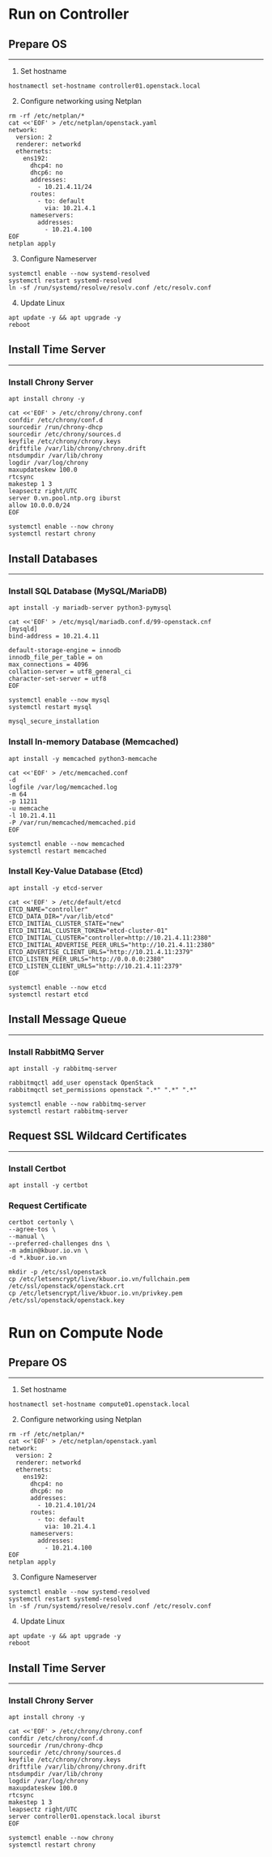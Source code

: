 # Run on Controller
## Prepare OS
---
1. Set hostname
```shell
hostnamectl set-hostname controller01.openstack.local
```
2. Configure networking using Netplan
```shell
rm -rf /etc/netplan/*
cat <<'EOF' > /etc/netplan/openstack.yaml
network:
  version: 2
  renderer: networkd
  ethernets:
    ens192:
      dhcp4: no
      dhcp6: no
      addresses:
        - 10.21.4.11/24
      routes:
        - to: default
          via: 10.21.4.1
      nameservers:
        addresses:
          - 10.21.4.100
EOF
netplan apply
```
3. Configure Nameserver
```shell
systemctl enable --now systemd-resolved
systemctl restart systemd-resolved
ln -sf /run/systemd/resolve/resolv.conf /etc/resolv.conf
```
4. Update Linux
```shell
apt update -y && apt upgrade -y
reboot
```
## Install Time Server
---
### Install Chrony Server
```shell
apt install chrony -y
```
```shell
cat <<'EOF' > /etc/chrony/chrony.conf
confdir /etc/chrony/conf.d
sourcedir /run/chrony-dhcp
sourcedir /etc/chrony/sources.d
keyfile /etc/chrony/chrony.keys
driftfile /var/lib/chrony/chrony.drift
ntsdumpdir /var/lib/chrony
logdir /var/log/chrony
maxupdateskew 100.0
rtcsync
makestep 1 3
leapsectz right/UTC
server 0.vn.pool.ntp.org iburst
allow 10.0.0.0/24
EOF
```
```shell
systemctl enable --now chrony
systemctl restart chrony
```
## Install Databases
---
### Install SQL Database (MySQL/MariaDB)
```shell
apt install -y mariadb-server python3-pymysql
```
```shell
cat <<'EOF' > /etc/mysql/mariadb.conf.d/99-openstack.cnf
[mysqld]
bind-address = 10.21.4.11

default-storage-engine = innodb
innodb_file_per_table = on
max_connections = 4096
collation-server = utf8_general_ci
character-set-server = utf8
EOF
```
```shell
systemctl enable --now mysql
systemctl restart mysql
```
```shell
mysql_secure_installation
```
### Install In-memory Database (Memcached)
```shell
apt install -y memcached python3-memcache
```
```shell
cat <<'EOF' > /etc/memcached.conf
-d
logfile /var/log/memcached.log
-m 64
-p 11211
-u memcache
-l 10.21.4.11
-P /var/run/memcached/memcached.pid
EOF
```
```shell
systemctl enable --now memcached
systemctl restart memcached
```
### Install Key-Value Database (Etcd)
```shell
apt install -y etcd-server
```
```shell
cat <<'EOF' > /etc/default/etcd
ETCD_NAME="controller"
ETCD_DATA_DIR="/var/lib/etcd"
ETCD_INITIAL_CLUSTER_STATE="new"
ETCD_INITIAL_CLUSTER_TOKEN="etcd-cluster-01"
ETCD_INITIAL_CLUSTER="controller=http://10.21.4.11:2380"
ETCD_INITIAL_ADVERTISE_PEER_URLS="http://10.21.4.11:2380"
ETCD_ADVERTISE_CLIENT_URLS="http://10.21.4.11:2379"
ETCD_LISTEN_PEER_URLS="http://0.0.0.0:2380"
ETCD_LISTEN_CLIENT_URLS="http://10.21.4.11:2379"
EOF
```
```shell
systemctl enable --now etcd
systemctl restart etcd
```
## Install Message Queue
---
### Install RabbitMQ Server
```shell
apt install -y rabbitmq-server
```
```shell
rabbitmqctl add_user openstack OpenStack
rabbitmqctl set_permissions openstack ".*" ".*" ".*"
```
```shell
systemctl enable --now rabbitmq-server
systemctl restart rabbitmq-server
```
## Request SSL Wildcard Certificates
---
### Install Certbot
```shell
apt install -y certbot
```
### Request Certificate
```shell
certbot certonly \
--agree-tos \
--manual \
--preferred-challenges dns \
-m admin@kbuor.io.vn \
-d *.kbuor.io.vn
```
```shell
mkdir -p /etc/ssl/openstack
cp /etc/letsencrypt/live/kbuor.io.vn/fullchain.pem /etc/ssl/openstack/openstack.crt
cp /etc/letsencrypt/live/kbuor.io.vn/privkey.pem /etc/ssl/openstack/openstack.key
```
# Run on Compute Node
## Prepare OS
---
1. Set hostname
```shell
hostnamectl set-hostname compute01.openstack.local
```
2. Configure networking using Netplan
```shell
rm -rf /etc/netplan/*
cat <<'EOF' > /etc/netplan/openstack.yaml
network:
  version: 2
  renderer: networkd
  ethernets:
    ens192:
      dhcp4: no
      dhcp6: no
      addresses:
        - 10.21.4.101/24
      routes:
        - to: default
          via: 10.21.4.1
      nameservers:
        addresses:
          - 10.21.4.100
EOF
netplan apply
```
3. Configure Nameserver
```shell
systemctl enable --now systemd-resolved
systemctl restart systemd-resolved
ln -sf /run/systemd/resolve/resolv.conf /etc/resolv.conf
```
4. Update Linux
```shell
apt update -y && apt upgrade -y
reboot
```
## Install Time Server
---
### Install Chrony Server
```shell
apt install chrony -y
```
```shell
cat <<'EOF' > /etc/chrony/chrony.conf
confdir /etc/chrony/conf.d
sourcedir /run/chrony-dhcp
sourcedir /etc/chrony/sources.d
keyfile /etc/chrony/chrony.keys
driftfile /var/lib/chrony/chrony.drift
ntsdumpdir /var/lib/chrony
logdir /var/log/chrony
maxupdateskew 100.0
rtcsync
makestep 1 3
leapsectz right/UTC
server controller01.openstack.local iburst
EOF
```
```shell
systemctl enable --now chrony
systemctl restart chrony
```
